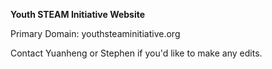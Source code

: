 **Youth STEAM Initiative Website**

Primary Domain: youthsteaminitiative.org

Contact Yuanheng or Stephen if you'd like to make any edits.
